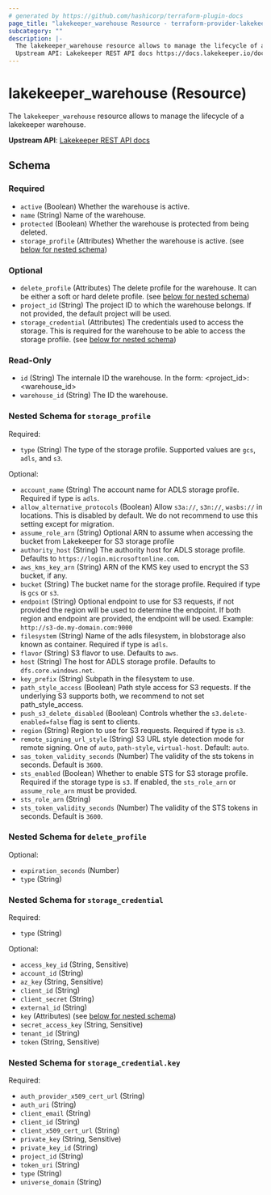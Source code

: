 ```yaml
---
# generated by https://github.com/hashicorp/terraform-plugin-docs
page_title: "lakekeeper_warehouse Resource - terraform-provider-lakekeeper"
subcategory: ""
description: |-
  The lakekeeper_warehouse resource allows to manage the lifecycle of a lakekeeper warehouse.
  Upstream API: Lakekeeper REST API docs https://docs.lakekeeper.io/docs/nightly/api/management/#tag/warehouse/operation/get_warehouse
---
```


# lakekeeper_warehouse (Resource)

The `lakekeeper_warehouse` resource allows to manage the lifecycle of a lakekeeper warehouse.

**Upstream API**: [Lakekeeper REST API docs](https://docs.lakekeeper.io/docs/nightly/api/management/#tag/warehouse/operation/get_warehouse)



<!-- schema generated by tfplugindocs -->
## Schema

### Required

- `active` (Boolean) Whether the warehouse is active.
- `name` (String) Name of the warehouse.
- `protected` (Boolean) Whether the warehouse is protected from being deleted.
- `storage_profile` (Attributes) Whether the warehouse is active. (see [below for nested schema](#nestedatt--storage_profile))

### Optional

- `delete_profile` (Attributes) The delete profile for the warehouse. It can be either a soft or hard delete profile. (see [below for nested schema](#nestedatt--delete_profile))
- `project_id` (String) The project ID to which the warehouse belongs. If not provided, the default project will be used.
- `storage_credential` (Attributes) The credentials used to access the storage. This is required for the warehouse to be able to access the storage profile. (see [below for nested schema](#nestedatt--storage_credential))

### Read-Only

- `id` (String) The internale ID the warehouse. In the form: <project_id>:<warehouse_id>
- `warehouse_id` (String) The ID the warehouse.

<a id="nestedatt--storage_profile"></a>
### Nested Schema for `storage_profile`

Required:

- `type` (String) The type of the storage profile. Supported values are `gcs`, `adls`, and `s3`.

Optional:

- `account_name` (String) The account name for ADLS storage profile. Required if type is `adls`.
- `allow_alternative_protocols` (Boolean) Allow `s3a://`, `s3n://`, `wasbs://` in locations. This is disabled by default. We do not recommend to use this setting except for migration.
- `assume_role_arn` (String) Optional ARN to assume when accessing the bucket from Lakekeeper for S3 storage profile
- `authority_host` (String) The authority host for ADLS storage profile. Defaults to `https://login.microsoftonline.com`.
- `aws_kms_key_arn` (String) ARN of the KMS key used to encrypt the S3 bucket, if any.
- `bucket` (String) The bucket name for the storage profile. Required if type is `gcs` or `s3`.
- `endpoint` (String) Optional endpoint to use for S3 requests, if not provided the region will be used to determine the endpoint. If both region and endpoint are provided, the endpoint will be used. Example: `http://s3-de.my-domain.com:9000`
- `filesystem` (String) Name of the adls filesystem, in blobstorage also known as container. Required if type is `adls`.
- `flavor` (String) S3 flavor to use. Defaults to `aws`.
- `host` (String) The host for ADLS storage profile. Defaults to `dfs.core.windows.net`.
- `key_prefix` (String) Subpath in the filesystem to use.
- `path_style_access` (Boolean) Path style access for S3 requests. If the underlying S3 supports both, we recommend to not set path_style_access.
- `push_s3_delete_disabled` (Boolean) Controls whether the `s3.delete-enabled=false` flag is sent to clients.
- `region` (String) Region to use for S3 requests. Required if type is `s3`.
- `remote_signing_url_style` (String) S3 URL style detection mode for remote signing. One of `auto`, `path-style`, `virtual-host`. Default: `auto`.
- `sas_token_validity_seconds` (Number) The validity of the sts tokens in seconds. Default is `3600`.
- `sts_enabled` (Boolean) Whether to enable STS for S3 storage profile. Required if the storage type is `s3`. If enabled, the `sts_role_arn` or `assume_role_arn` must be provided.
- `sts_role_arn` (String)
- `sts_token_validity_seconds` (Number) The validity of the STS tokens in seconds. Default is `3600`.


<a id="nestedatt--delete_profile"></a>
### Nested Schema for `delete_profile`

Optional:

- `expiration_seconds` (Number)
- `type` (String)


<a id="nestedatt--storage_credential"></a>
### Nested Schema for `storage_credential`

Required:

- `type` (String)

Optional:

- `access_key_id` (String, Sensitive)
- `account_id` (String)
- `az_key` (String, Sensitive)
- `client_id` (String)
- `client_secret` (String)
- `external_id` (String)
- `key` (Attributes) (see [below for nested schema](#nestedatt--storage_credential--key))
- `secret_access_key` (String, Sensitive)
- `tenant_id` (String)
- `token` (String, Sensitive)

<a id="nestedatt--storage_credential--key"></a>
### Nested Schema for `storage_credential.key`

Required:

- `auth_provider_x509_cert_url` (String)
- `auth_uri` (String)
- `client_email` (String)
- `client_id` (String)
- `client_x509_cert_url` (String)
- `private_key` (String, Sensitive)
- `private_key_id` (String)
- `project_id` (String)
- `token_uri` (String)
- `type` (String)
- `universe_domain` (String)

